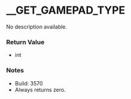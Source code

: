 # __GET_GAMEPAD_TYPE

No description available.

### Return Value
* int

### Notes
* Build: 3570
* Always returns zero.

